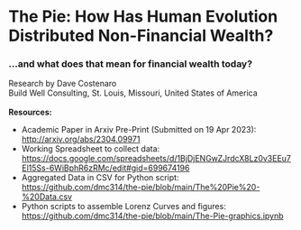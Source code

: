 # The Pie: How Has Human Evolution Distributed Non-Financial Wealth?
<H3>…and what does that mean for financial wealth today? </H3>

Research by Dave Costenaro<br>
Build Well Consulting, St. Louis, Missouri, United States of America
<br>
<br>
<b>Resources:<br></b>
- Academic Paper in Arxiv Pre-Print (Submitted on 19 Apr 2023): http://arxiv.org/abs/2304.09971
- Working Spreadsheet to collect data: https://docs.google.com/spreadsheets/d/1BjDjENGwZJrdcX8Lz0v3EEu7El15Ss-6WiBphR6zRMc/edit#gid=699674196
- Aggregated Data in CSV for Python script: https://github.com/dmc314/the-pie/blob/main/The%20Pie%20-%20Data.csv
- Python scripts to assemble Lorenz Curves and figures: https://github.com/dmc314/the-pie/blob/main/The-Pie-graphics.ipynb
